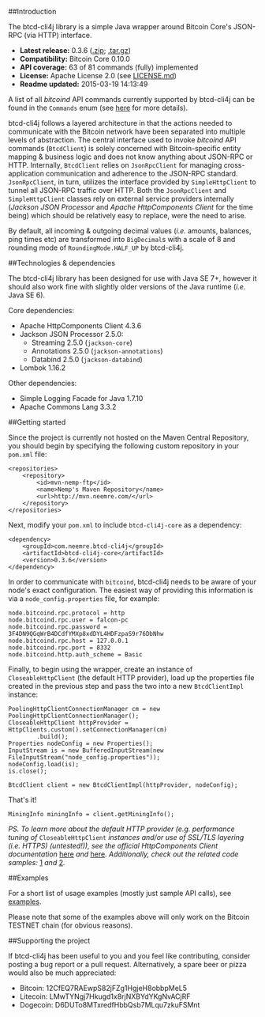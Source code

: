 ##Introduction

The btcd-cli4j library is a simple Java wrapper around Bitcoin Core's JSON-RPC (via HTTP) interface. 

* **Latest release:** 0.3.6 ([.zip](https://github.com/priiduneemre/btcd-cli4j/archive/0.3.6.zip); [.tar.gz](https://github.com/priiduneemre/btcd-cli4j/archive/0.3.6.tar.gz))
* **Compatibility:** Bitcoin Core 0.10.0
* **API coverage:** 63 of 81 commands (fully) implemented
* **License:** Apache License 2.0 (see [LICENSE.md](https://github.com/priiduneemre/btcd-cli4j/blob/master/LICENSE.md))
* **Readme updated:** 2015-03-19 14:13:49

A list of all *bitcoind* API commands currently supported by btcd-cli4j can be found in the `Commands` enum (see [here](https://github.com/priiduneemre/btcd-cli4j/blob/master/core/src/main/java/com/neemre/btcdcli4j/core/Commands.java) for more details).

btcd-cli4j follows a layered architecture in that the actions needed to communicate with the Bitcoin network have been separated into multiple levels of abstraction. The central interface used to invoke *bitcoind* API commands (`BtcdClient`) is solely concerned with Bitcoin-specific entity mapping & business logic and does not know anything about JSON-RPC or HTTP. Internally, `BtcdClient` relies on `JsonRpcClient` for managing cross-application communication and adherence to the JSON-RPC standard. `JsonRpcClient`, in turn, utilizes the interface provided by `SimpleHttpClient` to tunnel all JSON-RPC traffic over HTTP. Both the `JsonRpcClient` and `SimpleHttpClient` classes rely on external service providers internally (*Jackson JSON Processor* and *Apache HttpComponents Client* for the time being) which should be relatively easy to replace, were the need to arise.

By default, all incoming & outgoing decimal values (*i.e.* amounts, balances, ping times etc) are transformed into `BigDecimal`s with a scale of 8 and rounding mode of `RoundingMode.HALF_UP` by btcd-cli4j.


##Technologies & dependencies

The btcd-cli4j library has been designed for use with Java SE 7+, however it should also work fine with slightly older versions of the Java runtime (*i.e.* Java SE 6).

Core dependencies:
* Apache HttpComponents Client 4.3.6
* Jackson JSON Processor 2.5.0:
  * Streaming 2.5.0 (`jackson-core`) 
  * Annotations 2.5.0 (`jackson-annotations`)
  * Databind 2.5.0 (`jackson-databind`)
* Lombok 1.16.2

Other dependencies:
* Simple Logging Facade for Java 1.7.10
* Apache Commons Lang 3.3.2


##Getting started

Since the project is currently not hosted on the Maven Central Repository, you should begin by specifying the following custom repository in your `pom.xml` file:

	<repositories>
		<repository>
			<id>mvn-nemp-ftp</id>
			<name>Nemp's Maven Repository</name>
			<url>http://mvn.neemre.com/</url>
		</repository>
	</repositories>

Next, modify your `pom.xml` to include `btcd-cli4j-core` as a dependency:

	<dependency>
		<groupId>com.neemre.btcd-cli4j</groupId>
		<artifactId>btcd-cli4j-core</artifactId>
		<version>0.3.6</version>
	</dependency>

In order to communicate with `bitcoind`, btcd-cli4j needs to be aware of your node's exact configuration. The easiest way of providing this information is via a `node_config.properties` file, for example:

	node.bitcoind.rpc.protocol = http
	node.bitcoind.rpc.user = falcon-pc
	node.bitcoind.rpc.password = 3F4DN9QGqWrB4DCdfYMXp8xdDYL4HDFzpaS9r76DbNhw
	node.bitcoind.rpc.host = 127.0.0.1
	node.bitcoind.rpc.port = 8332
	node.bitcoind.http.auth_scheme = Basic

Finally, to begin using the wrapper, create an instance of `CloseableHttpClient` (the default HTTP provider), load up the properties file created in the previous step and pass the two into a new `BtcdClientImpl` instance: 

	PoolingHttpClientConnectionManager cm = new PoolingHttpClientConnectionManager();
	CloseableHttpClient httpProvider = HttpClients.custom().setConnectionManager(cm)
			.build();
	Properties nodeConfig = new Properties();
	InputStream is = new BufferedInputStream(new FileInputStream("node_config.properties"));
	nodeConfig.load(is);
	is.close();
	
	BtcdClient client = new BtcdClientImpl(httpProvider, nodeConfig);
	
That's it!
	
	MiningInfo miningInfo = client.getMiningInfo();
	
*PS. To learn more about the default HTTP provider (e.g. performance tuning of* `CloseableHttpClient` *instances and/or use of SSL/TLS layering (i.e. HTTPS) (untested!)), see the official HttpComponents Client documentation* [here](http://hc.apache.org/httpcomponents-client-ga/tutorial/html/connmgmt.html#d5e380) *and* [here](http://hc.apache.org/httpcomponents-client-ga/tutorial/html/connmgmt.html#d5e436)*. Additionally, check out the related code samples:* [1](http://hc.apache.org/httpcomponents-client-4.4.x/httpclient/examples/org/apache/http/examples/client/ClientConfiguration.java) *and* [2](http://hc.apache.org/httpcomponents-client-4.4.x/httpclient/examples/org/apache/http/examples/client/ClientCustomSSL.java)*.* 


##Examples

For a short list of usage examples (mostly just sample API calls), see [examples](https://github.com/priiduneemre/btcd-cli4j/tree/master/examples/src/main). 

Please note that some of the examples above will only work on the Bitcoin TESTNET chain (for obvious reasons).


##Supporting the project

If btcd-cli4j has been useful to you and you feel like contributing, consider posting a bug report or a pull request. Alternatively, a spare beer or pizza would also be much appreciated:

* Bitcoin: 12CfEQ7RAEwpS82jFZg1HgjeH8obbpMeL5
* Litecoin: LMwTYNgj7Hkugd1x8rjNXBYdYKgNvACjRF
* Dogecoin: D6DUTo8MTxredfHbbQsb7MLqu7zkuFSMnt